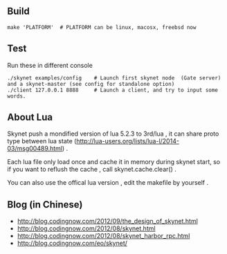 ## Build

```
make 'PLATFORM'  # PLATFORM can be linux, macosx, freebsd now
```

## Test

Run these in different console

```
./skynet examples/config	# Launch first skynet node  (Gate server) and a skynet-master (see config for standalone option)
./client 127.0.0.1 8888		# Launch a client, and try to input some words.
```

## About Lua

Skynet push a mondified version of lua 5.2.3 to 3rd/lua , it can share proto type between lua state (http://lua-users.org/lists/lua-l/2014-03/msg00489.html) .

Each lua file only load once and cache it in memory during skynet start, so if you want to reflush the cache , call skynet.cache.clear() .

You can also use the offical lua version , edit the makefile by yourself .

## Blog (in Chinese)

* http://blog.codingnow.com/2012/09/the_design_of_skynet.html
* http://blog.codingnow.com/2012/08/skynet.html
* http://blog.codingnow.com/2012/08/skynet_harbor_rpc.html
* http://blog.codingnow.com/eo/skynet/
